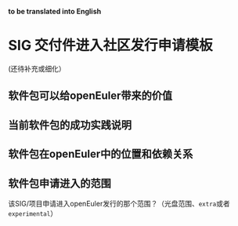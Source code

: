 **to be translated into English**

# SIG   交付件进入社区发行申请模板

(还待补充或细化）

## 软件包可以给openEuler带来的价值







## 当前软件包的成功实践说明









## 软件包在openEuler中的位置和依赖关系











## 软件包申请进入的范围

该SIG/项目申请进入openEuler发行的那个范围？（光盘范围、`extra`或者`experimental`）


